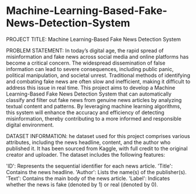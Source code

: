 # Machine-Learning-Based-Fake-News-Detection-System

PROJECT TITLE: 
Machine Learning-Based Fake News Detection System

PROBLEM STATEMENT: 
In today’s digital age, the rapid spread of misinformation and fake news across social media and online platforms has become a critical concern. The widespread dissemination of false information can lead to severe consequences, including public panic, political manipulation, and societal unrest. Traditional methods of identifying and combating fake news are often slow and inefficient, making it difficult to address this issue in real time. This project aims to develop a Machine Learning-Based Fake News Detection System that can automatically classify and filter out fake news from genuine news articles by analyzing textual content and patterns. By leveraging machine learning algorithms, this system will enhance the accuracy and efficiency of detecting misinformation, thereby contributing to a more informed and responsible digital environment.

DATASET INFORMATION: 
he dataset used for this project comprises various attributes, including the news headline, content, and the author who published it. It has been sourced from Kaggle, with full credit to the original creator and uploader. The dataset includes the following features:

'ID': Represents the sequential identifier for each news article. 'Title': Contains the news headline. 'Author': Lists the name(s) of the publisher(s). 'Text': Contains the main body of the news article. 'Label': Indicates whether the news is fake (denoted by 1) or real (denoted by 0).
